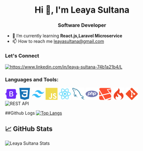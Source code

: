 <h1 align="center">Hi 👋, I'm Leaya Sultana</h1>
<h3 align="center">Software Developer</h3>

- 🌱 I’m currently learning **React.js,Laravel Microservice**
- 📫 How to reach me <a>leayasultana@gmail.com</a>

### Let's Connect

<p align="left">
  <a href="https://www.linkedin.com/in/leaya-sultana-74b1a21b4/L" rel="nofollow"><img align="center" src="https://raw.githubusercontent.com/rahuldkjain/github-profile-readme-      generator/master/src/images/icons/Social/linked-in-alt.svg" alt="https://www.linkedin.com/in/leaya-sultana-74b1a21b4/L" height="30" width="40" style="max-width: 100%;"></a>
</p>

### Languages and Tools:

<p align="left">
  <img src="https://raw.githubusercontent.com/devicons/devicon/master/icons/bootstrap/bootstrap-plain.svg" alt="bootstrap" width="40" height="40" style="max-width: 100%;">
  <img src="https://raw.githubusercontent.com/devicons/devicon/master/icons/css3/css3-plain.svg" alt="CSS" width="40" height="40" style="max-width: 100%;">
  <img src="https://raw.githubusercontent.com/devicons/devicon/master/icons/tailwindcss/tailwindcss-plain.svg" alt="Tailwind CSS" width="40" height="40" style="max-width: 100%;">
  <img src="https://raw.githubusercontent.com/devicons/devicon/master/icons/javascript/javascript-plain.svg" alt="JavaScript" width="40" height="40" style="max-width: 100%;">
  <img src="https://raw.githubusercontent.com/devicons/devicon/master/icons/react/react-original.svg" alt="React" width="40" height="40" style="max-width: 100%;">
  <img src="https://raw.githubusercontent.com/devicons/devicon/master/icons/mysql/mysql-plain.svg" alt="MySQL" width="40" height="40" style="max-width: 100%;">
  <img src="https://raw.githubusercontent.com/devicons/devicon/master/icons/php/php-plain.svg" alt="PHP" width="40" height="40" style="max-width: 100%;">
  <img src="https://raw.githubusercontent.com/devicons/devicon/master/icons/laravel/laravel-plain.svg" alt="Laravel" width="40" height="40" style="max-width: 100%;">
  <img src="https://raw.githubusercontent.com/devicons/devicon/master/icons/codeigniter/codeigniter-plain.svg" alt="CodeIgniter" width="40" height="40" style="max-width: 100%;">
  <img src="https://raw.githubusercontent.com/devicons/devicon/master/icons/git/git-plain.svg" alt="Git" width="40" height="40" style="max-width: 100%;">
  <img src="https://img.shields.io/badge/REST_API-000000?style=for-the-badge&logo=restapi&logoColor=white" alt="REST API" width="30" height="30" />
</p>

##Github Logs
[![Top Langs](https://github-readme-stats.vercel.app/api/top-langs/?username=Leaya0214)](https://github.com/anuraghazra/github-readme-stats)

## 📈 GitHub Stats

![Leaya Sultana Stats](https://github-readme-stats.vercel.app/api?username=Leaya0214&show_icons=true&theme=default)


